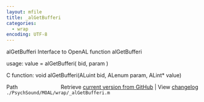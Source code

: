 ```yaml
---
layout: mfile
title: _alGetBufferi
categories:
  - wrap
encoding: UTF-8
---
```


alGetBufferi  Interface to OpenAL function alGetBufferi  

usage:  value = alGetBufferi( bid, param )  

C function:  void alGetBufferi(ALuint bid, ALenum param, ALint\* value)  


<div class="code_header" style="text-align:right;">
  <span style="float:left;">Path&nbsp;&nbsp;</span> <span class="counter">Retrieve <a href=
  "https://raw.github.com/Psychtoolbox-3/Psychtoolbox-3/beta/./PsychSound/MOAL/wrap/_alGetBufferi.m">current version from GitHub</a> | View <a href=
  "https://github.com/Psychtoolbox-3/Psychtoolbox-3/commits/beta/./PsychSound/MOAL/wrap/_alGetBufferi.m">changelog</a></span>
</div>
<div class="code">
  <code>./PsychSound/MOAL/wrap/_alGetBufferi.m</code>
</div>
